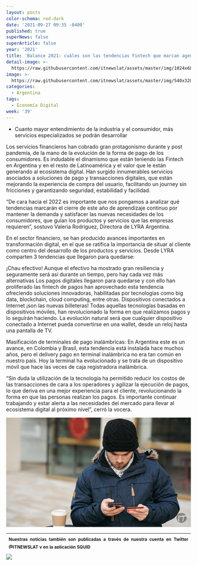 ```yaml
---
layout: posts
color-schema: red-dark
date: '2021-09-27 09:35 -0400'
published: true
superNews: false
superArticle: false
year: '2021'
title: 'Balance 2021: cuáles son las tendencias Fintech que marcan agenda'
detail-image: >-
  https://raw.githubusercontent.com/itnewslat/assets/master/img/1024x680/pago-digital-g.jpg
image: >-
  https://raw.githubusercontent.com/itnewslat/assets/master/img/540x320/pago-digital-p.jpg
categories:
  - Argentina
tags:
  - Economía Digital
week: '39'
---
```

- Cuanto mayor entendimiento de la industria y el consumidor, más servicios especializados se podrán desarrollar

Los servicios financieros han cobrado  gran protagonismo durante y post pandemia, de la mano de la evolución de la forma de pago de los consumidores. Es indudable el dinamismo que están teniendo las Fintech en Argentina y en el resto de Latinoamérica y el valor que le están generando al ecosistema digital. Han surgido innumerables servicios asociados a soluciones de pago y transacciones digitales, que están mejorando la experiencia de compra del usuario, facilitando un journey sin fricciones y garantizando seguridad, estabilidad y facilidad.

“De cara hacia el 2022 es importante que nos pongamos a analizar qué tendencias marcarán el cierre de este año de aprendizaje continuo por mantener la demanda y satisfacer las nuevas necesidades de los consumidores, que guían los productos y servicios que las empresas requieren”, sostuvo Valeria Rodriguez, Directora de LYRA Argentina.

En el sector financiero, se han producido avances importantes en transformación digital, en el que se ratifica la importancia de situar al cliente como centro del desarrollo de los productos y servicios. Desde LYRA comparten 3 tendencias que llegaron para quedarse:

¡Chau efectivo! Aunque el efectivo ha mostrado gran resiliencia y seguramente será así durante un tiempo, pero hay cada vez más alternativas Los pagos digitales llegaron para quedarse y con ello han proliferado las fintech de pagos han aprovechado esta tendencia ofreciendo soluciones innovadoras, habilitadas por tecnologías como big data, blockchain, cloud computing, entre otras.
Dispositivos conectados a Internet ¡son las nuevas billeteras! Todas aquellas tecnologías basadas en dispositivos móviles, han revolucionado la forma en que realizamos pagos y lo seguirán haciendo. La evolución natural será que cualquier dispositivo conectado a Internet pueda convertirse en una wallet, desde un reloj hasta una pantalla de TV.

Masificación de terminales de pago inalámbricas: En Argentina este es un avance, en Colombia y Brasil, esta tendencia está instalada hace muchos años, pero el delivery pago en terminal inalámbrica no era tan común en nuestro país. Hoy la terminal ha evolucionado y se trata de un dispositivo móvil que hace las veces de caja registradora inalámbrica.

“Sin duda la utilización de la tecnología ha permitido reducir los costos de las transacciones de cara a los operadores y agilizar la ejecución de pagos, lo que deriva en una mejor experiencia para el cliente, revolucionando la forma en que las personas realizan los pagos. Es importante continuar trabajando y estar alerta a las necesidades del mercado para llevar al ecosistema digital al próximo nivel”, cerró la vocera.

![](https://raw.githubusercontent.com/itnewslat/assets/master/img/540x320/pago-digital-p.jpg)

<table style="height: 42px;" width="569">
<tbody>
<tr>
<td style="text-align: justify;"><sub><strong>Nuestras noticias también son publicadas a través de nuestra cuenta en Twitter <a href="https://twitter.com/itnewslat?lang=es">@ITNEWSLAT</a> y en la aplicación <a href="https://squidapp.co/en/">SQUID</a></strong></sub></td>
</tr>
</tbody>
</table>

<img src="https://tracker.metricool.com/c3po.jpg?hash=56f88a41e39ab42c063cc51676587a04"/>